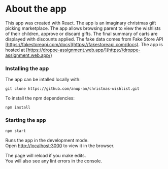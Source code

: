 # About the app

This app was created with React. The app is an imaginary christmas gift picking marketplace. The app allows browsing parent to view the wishlists of their children, approve or discard gifts. The final summary of carts are displayed with discounts applied. The fake data comes from Fake Store API [https://fakestoreapi.com/docs](https://fakestoreapi.com/docs). The app is hosted at [https://droppe-assignment.web.app/](https://droppe-assignment.web.app/)


### Installing the app
The app can be intalled locally with:

```git clone https://github.com/anup-an/christmas-wishlist.git```

To install the npm dependencies:

```npm install```


### Starting the app

```npm start```

Runs the app in the development mode.\
Open [http://localhost:3000](http://localhost:3000) to view it in the browser.

The page will reload if you make edits.\
You will also see any lint errors in the console.

